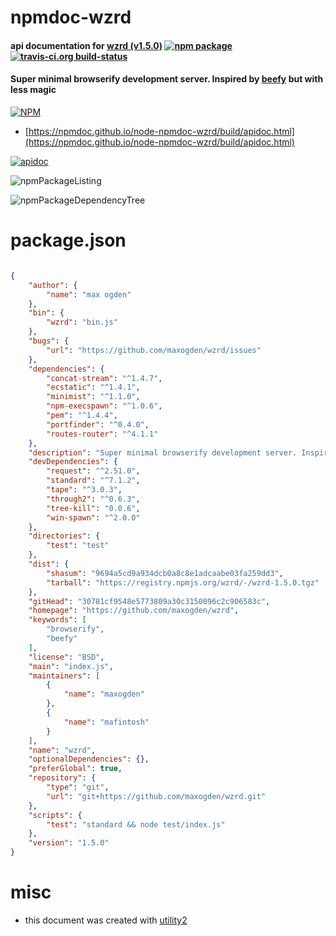 # npmdoc-wzrd

#### api documentation for  [wzrd (v1.5.0)](https://github.com/maxogden/wzrd)  [![npm package](https://img.shields.io/npm/v/npmdoc-wzrd.svg?style=flat-square)](https://www.npmjs.org/package/npmdoc-wzrd) [![travis-ci.org build-status](https://api.travis-ci.org/npmdoc/node-npmdoc-wzrd.svg)](https://travis-ci.org/npmdoc/node-npmdoc-wzrd)

#### Super minimal browserify development server. Inspired by [beefy](http://npmjs.org/beefy) but with less magic

[![NPM](https://nodei.co/npm/wzrd.png?downloads=true&downloadRank=true&stars=true)](https://www.npmjs.com/package/wzrd)

- [https://npmdoc.github.io/node-npmdoc-wzrd/build/apidoc.html](https://npmdoc.github.io/node-npmdoc-wzrd/build/apidoc.html)

[![apidoc](https://npmdoc.github.io/node-npmdoc-wzrd/build/screenCapture.buildCi.browser.%252Ftmp%252Fbuild%252Fapidoc.html.png)](https://npmdoc.github.io/node-npmdoc-wzrd/build/apidoc.html)

![npmPackageListing](https://npmdoc.github.io/node-npmdoc-wzrd/build/screenCapture.npmPackageListing.svg)

![npmPackageDependencyTree](https://npmdoc.github.io/node-npmdoc-wzrd/build/screenCapture.npmPackageDependencyTree.svg)



# package.json

```json

{
    "author": {
        "name": "max ogden"
    },
    "bin": {
        "wzrd": "bin.js"
    },
    "bugs": {
        "url": "https://github.com/maxogden/wzrd/issues"
    },
    "dependencies": {
        "concat-stream": "^1.4.7",
        "ecstatic": "^1.4.1",
        "minimist": "^1.1.0",
        "npm-execspawn": "^1.0.6",
        "pem": "^1.4.4",
        "portfinder": "^0.4.0",
        "routes-router": "^4.1.1"
    },
    "description": "Super minimal browserify development server. Inspired by [beefy](http://npmjs.org/beefy) but with less magic",
    "devDependencies": {
        "request": "^2.51.0",
        "standard": "^7.1.2",
        "tape": "^3.0.3",
        "through2": "^0.6.3",
        "tree-kill": "0.0.6",
        "win-spawn": "^2.0.0"
    },
    "directories": {
        "test": "test"
    },
    "dist": {
        "shasum": "9694a5cd9a934dcb0a8c8e1adcaabe03fa259dd3",
        "tarball": "https://registry.npmjs.org/wzrd/-/wzrd-1.5.0.tgz"
    },
    "gitHead": "30781cf9548e5773809a30c3150096c2c906583c",
    "homepage": "https://github.com/maxogden/wzrd",
    "keywords": [
        "browserify",
        "beefy"
    ],
    "license": "BSD",
    "main": "index.js",
    "maintainers": [
        {
            "name": "maxogden"
        },
        {
            "name": "mafintosh"
        }
    ],
    "name": "wzrd",
    "optionalDependencies": {},
    "preferGlobal": true,
    "repository": {
        "type": "git",
        "url": "git+https://github.com/maxogden/wzrd.git"
    },
    "scripts": {
        "test": "standard && node test/index.js"
    },
    "version": "1.5.0"
}
```



# misc
- this document was created with [utility2](https://github.com/kaizhu256/node-utility2)
